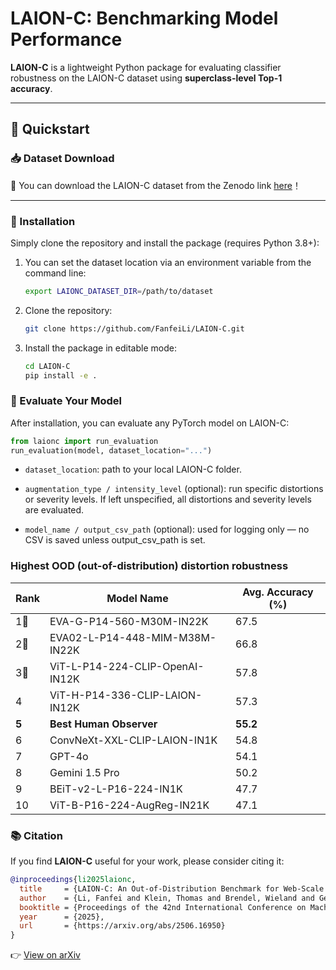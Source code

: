 # LAION-C: Benchmarking Model Performance

**LAION-C** is a lightweight Python package for evaluating classifier robustness on the LAION-C dataset using **superclass-level Top-1 accuracy**.

---

## 🚀 Quickstart

### 📥 Dataset Download

🔗 You can download the LAION-C dataset from the Zenodo link [here](https://zenodo.org/records/14051887)！ 

---

### 🔧 Installation

Simply clone the repository and install the package (requires Python 3.8+):

1. You can set the dataset location via an environment variable from the command line:
   ```bash
   export LAIONC_DATASET_DIR=/path/to/dataset
   ```
2. Clone the repository:
   ```bash
   git clone https://github.com/FanfeiLi/LAION-C.git
   ```
3. Install the package in editable mode:
   ```bash
   cd LAION-C
   pip install -e .
   ```
### 🧪 Evaluate Your Model

After installation, you can evaluate any PyTorch model on LAION-C:

```python
from laionc import run_evaluation
run_evaluation(model, dataset_location="...")
```
- `dataset_location`: path to your local LAION-C folder.

- `augmentation_type / intensity_level` (optional): run specific distortions or severity levels. If left unspecified, all distortions and severity levels are evaluated.

- `model_name / output_csv_path` (optional): used for logging only — no CSV is saved unless output_csv_path is set.


### Highest OOD (out-of-distribution) distortion robustness

|Rank| Model Name           | Avg. Accuracy (%) |
|----|----------------------|-------------------|
| 1🏅️ | EVA-G-P14-560-M30M-IN22K        | 67.5   |
| 2🥈 | EVA02-L-P14-448-MIM-M38M-IN22K  | 66.8   |
| 3🥉 | ViT-L-P14-224-CLIP-OpenAI-IN12K | 57.8   |
| 4  | ViT-H-P14-336-CLIP-LAION-IN12K  | 57.3   |
| **5**  | **Best Human Observer**             | **55.2**  |
| 6  | ConvNeXt-XXL-CLIP-LAION-IN1K    | 54.8   |
| 7  | GPT-4o                          | 54.1   |
| 8  | Gemini 1.5 Pro                  | 50.2   |
| 9  | BEiT-v2-L-P16-224-IN1K          | 47.7   |
| 10 | ViT-B-P16-224-AugReg-IN21K      | 47.1   |

### 📚 Citation

If you find **LAION-C** useful for your work, please consider citing it:

```bibtex
@inproceedings{li2025laionc,
  title     = {LAION-C: An Out-of-Distribution Benchmark for Web-Scale Vision Models},
  author    = {Li, Fanfei and Klein, Thomas and Brendel, Wieland and Geirhos, Robert and Zimmermann, Roland S.},
  booktitle = {Proceedings of the 42nd International Conference on Machine Learning (ICML)},
  year      = {2025},
  url       = {https://arxiv.org/abs/2506.16950}
}
```
👉 [View on arXiv](https://arxiv.org/abs/2506.16950)

